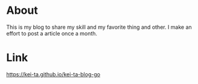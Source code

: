 # About
This is my blog to share my skill and my favorite thing and other. I make an effort to post a article once a month.

# Link
https://kei-ta.github.io/kei-ta-blog-go